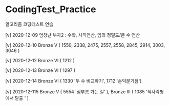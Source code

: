 # CodingTest_Practice
알고리즘 코딩테스트 연습

[v] 2020-12-09 엄청난 부자2 : 수학, 사칙연산, 임의 정밀도/큰 수 연산

[v] 2020-12-10 Bronze V ( 1550, 2338, 2475, 2557, 2558, 2845, 2914, 3003, 3046 )

[v] 2020-12-12 Bronze VI ( 1212 )

[v] 2020-12-13 Bronze VI ( 1297 )

[v] 2020-12-14 Bronze VI ( 1330 '두 수 비교하기', 1712 '손익분기점')

[v] 2020-12-115 Bronze V ( 5554 '심부름 가는 길' ), Bronze III ( 1085 '직사각형에서 탈출 ' )